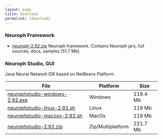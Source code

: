 ```yaml
---
layout: page
title: Download
permalink: /download/
---
```


### Neuroph Framework

* [neuroph-2.92.zip](http://sourceforge.net/projects/neuroph/files/neuroph-2.92/neuroph-2.92.zip/download)
  Neuroph framework. Contains Neuroph jars, full sources, docs, samples [51.7 Mb]

### Neuroph Studio, GUI

Java Neural Network IDE based on NetBeans Platform

| File | Platform | Size |
|------|----------|------|
|[neurophstudio-windows-2.92.exe](http://sourceforge.net/projects/neuroph/files/neuroph-2.92/neurophstudio-windows-2.92.exe/download) | Windows | 119.4 Mb |
|[neurophstudio-linux-2.92.sh](http://sourceforge.net/projects/neuroph/files/neuroph-2.92/neurophstudio-linux-2.92.sh/download) | Linux | 119 Mb |
|[neurophstudio-macosx-2.92.sh](http://sourceforge.net/projects/neuroph/files/neuroph-2.92/neurophstudio-macosx-2.92.tgz/download)| MacOs | 119 Mb |
|[neurophstudio-2.92.zip](http://sourceforge.net/projects/neuroph/files/neuroph-2.92/neurophstudio-2.92.zip/download) | Zip/Multiplatform |  221.7 Mb|
